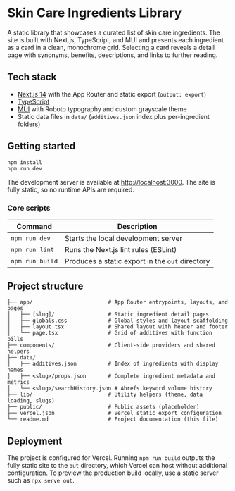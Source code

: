 # Skin Care Ingredients Library

A static library that showcases a curated list of skin care ingredients. The site is built with Next.js, TypeScript, and MUI and presents each ingredient as a card in a clean, monochrome grid. Selecting a card reveals a detail page with synonyms, benefits, descriptions, and links to further reading.

## Tech stack

- [Next.js 14](https://nextjs.org/) with the App Router and static export (`output: export`)
- [TypeScript](https://www.typescriptlang.org/)
- [MUI](https://mui.com/material-ui/) with Roboto typography and custom grayscale theme
- Static data files in `data/` (`additives.json` index plus per-ingredient folders)

## Getting started

```bash
npm install
npm run dev
```

The development server is available at [http://localhost:3000](http://localhost:3000). The site is fully static, so no runtime APIs are required.

### Core scripts

| Command        | Description                                      |
| -------------- | ------------------------------------------------ |
| `npm run dev`  | Starts the local development server              |
| `npm run lint` | Runs the Next.js lint rules (ESLint)             |
| `npm run build`| Produces a static export in the `out` directory  |

## Project structure

```text
├── app/                        # App Router entrypoints, layouts, and pages
│   ├── [slug]/                 # Static ingredient detail pages
│   ├── globals.css             # Global styles and layout scaffolding
│   ├── layout.tsx              # Shared layout with header and footer
│   └── page.tsx                # Grid of additives with function pills
├── components/                 # Client-side providers and shared helpers
├── data/
│   ├── additives.json          # Index of ingredients with display names
│   ├── <slug>/props.json       # Complete ingredient metadata and metrics
│   └── <slug>/searchHistory.json # Ahrefs keyword volume history
├── lib/                        # Utility helpers (theme, data loading, slugs)
├── public/                     # Public assets (placeholder)
├── vercel.json                 # Vercel static export configuration
└── readme.md                   # Project documentation (this file)
```

## Deployment

The project is configured for Vercel. Running `npm run build` outputs the fully static site to the `out` directory, which Vercel can host without additional configuration. To preview the production build locally, use a static server such as `npx serve out`.
